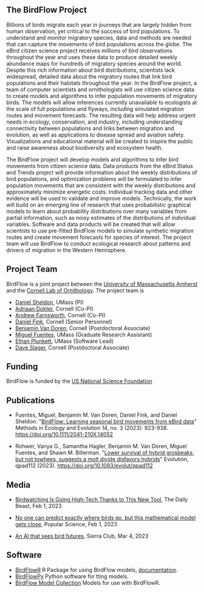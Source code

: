 ## The BirdFlow Project

Billions of birds migrate each year in journeys that are largely hidden from human observation, yet critical to the success of bird populations. To understand and monitor migratory species, data and methods are needed that can capture the movements of bird populations across the globe. The eBird citizen science project receives millions of bird observations throughout the year and uses these data to produce detailed weekly abundance maps for hundreds of migratory species around the world. Despite this rich information about bird distributions, scientists lack widespread, detailed data about the migratory routes that link bird populations and their habitats throughout the year. In the BirdFlow project, a team of computer scientists and ornithologists will use citizen science data to create models and algorithms to infer population movements of migratory birds. The models will allow inferences currently unavailable to ecologists at the scale of full populations and flyways, including simulated migration routes and movement forecasts. The resulting data will help address urgent needs in ecology, conservation, and industry, including understanding connectivity between populations and links between migration and evolution, as well as applications to disease spread and aviation safety. Visualizations and educational material will be created to inspire the public and raise awareness about biodiversity and ecosystem health.

The BirdFlow project will develop models and algorithms to infer bird movements from citizen science data. Data products from the eBird Status and Trends project will provide information about the weekly distributions of bird populations, and optimization problems will be formulated to infer population movements that are consistent with the weekly distributions and approximately minimize energetic costs. Individual tracking data and other evidence will be used to validate and improve models. Technically, the work will build on an emerging line of research that uses probabilistic graphical models to learn about probability distributions over many variables from partial information, such as noisy estimates of the distributions of individual variables. Software and data products will be created that will allow scientists to use pre-fitted BirdFlow models to simulate synthetic migration routes and create movement forecasts for species of interest. The project team will use BirdFlow to conduct ecological research about patterns and drivers of migration in the Western Hemisphere.

## Project Team

BirdFlow is a joint project between the [University of Massachusetts Amherst](https://www.cics.umass.edu/) and the [Cornell Lab of Ornithology](https://www.birds.cornell.edu/home/). The project team is

* [Daniel Sheldon](https://people.cs.umass.edu/~sheldon/), UMass (PI)
* [Adriaan Dokter](https://adriaandokter.com), Cornell (Co-PI)
* [Andrew Farnsworth](https://www.birds.cornell.edu/home/staff/andrew-farnsworth/), Cornell (Co-PI)
* [Daniel Fink](https://www.birds.cornell.edu/home/staff/daniel-fink/), Cornell (Senior Personnel)
* [Benjamin Van Doren](https://bvandoren.com/), Cornell (Postdoctoral Associate)
* [Miguel Fuentes](https://www.linkedin.com/in/miguel-fuentes-28679980/), UMass (Graduate Research Assistant)
* [Ethan Plunkett](https://github.com/ethanplunkett), UMass (Software Lead)
* [Dave Slager](https://slager.github.io/), Cornell (Postdoctoral Associate)

## Funding

BirdFlow is funded by the [US National Science Foundation](https://www.nsf.gov/)


## Publications

* Fuentes, Miguel, Benjamin M. Van Doren, Daniel Fink, and Daniel Sheldon. "[BirdFlow: Learning seasonal bird movements from eBird data](https://besjournals.onlinelibrary.wiley.com/doi/full/10.1111/2041-210X.14052)" Methods in Ecology and Evolution 14, no. 3 (2023): 923-938. https://doi.org/10.1111/2041-210X.14052

* Rohwer, Vanya G., Samantha Hagler, Benjamin M. Van Doren, Miguel Fuentes, and Shawn M. Billerman. "[Lower survival of hybrid grosbeaks, but not towhees, suggests a molt divide disfavors hybrids](https://doi.org/10.1093/evolut/qpad112)" Evolution, qpad112 (2023). https://doi.org/10.1093/evolut/qpad112

## Media

* [Birdwatching Is Going High-Tech Thanks to This New Tool](https://www.thedailybeast.com/birdwatching-is-going-high-tech-thanks-to-this-new-atool), The Daily Beast, Feb 1, 2023

* [No one can predict exactly where birds go, but this mathematical model gets close](https://www.popsci.com/environment/machine-learning-bird-migration/), Popular Science, Feb 1, 2023

* [An AI that sees bird futures](https://www.sierraclub.org/sierra/ai-bird-migration-prediction-ebird), Sierra Club, Mar 4, 2023

## Software

* [BirdFlowR](https://github.com/birdflow-science/BirdFlowR) R Package for using BirdFlow models, [documentation](https://birdflow-science.github.io/BirdFlowR/).
* [BirdFlowPy](https://github.com/birdflow-science/BirdFlowPy) Python software for tting models.
* [BirdFlow Model Collection](https://birdflow-science.s3.amazonaws.com/collection/index.html) Models for use with BirdFlowR.
